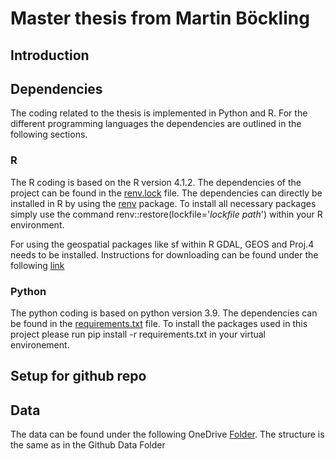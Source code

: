 # Master thesis from Martin Böckling
## Introduction

## Dependencies
The coding related to the thesis is implemented in Python and R. For the different programming languages the dependencies are outlined in the following sections.

### R
The R coding is based on the R version 4.1.2.
The dependencies of the project can be found in the [renv.lock](wildfirearea/renv.lock) file. The dependencies can directly be installed in R by using the [renv](https://cran.r-project.org/web/packages/renv/index.html) package. To install all necessary packages simply use the command renv::restore(lockfile='*lockfile path*') within your R environment.

For using the geospatial packages like sf within R GDAL, GEOS and Proj.4 needs to be installed. Instructions for downloading can be found under the following [link](https://r-spatial.github.io/sf/#installing)

### Python
The python coding is based on python version 3.9.
The dependencies can be found in the [requirements.txt](wildfirearea/requirements.txt) file. To install the packages used in this project please run pip install -r requirements.txt in your virtual environement.
## Setup for github repo

## Data
The data can be found under the following OneDrive [Folder](https://1drv.ms/u/s!AijsqF7qjxxBhcdw369GMZSGwCQB0Q?e=bnFiac). The structure is the same as in the Github Data Folder
